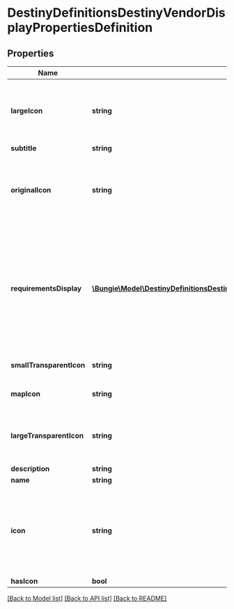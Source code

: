 # DestinyDefinitionsDestinyVendorDisplayPropertiesDefinition

## Properties
Name | Type | Description | Notes
------------ | ------------- | ------------- | -------------
**largeIcon** | **string** | I regret calling this a \&quot;large icon\&quot;. It&#39;s more like a medium-sized image with a picture of the vendor&#39;s mug on it, trying their best to look cool. Not what one would call an icon. | [optional] 
**subtitle** | **string** |  | [optional] 
**originalIcon** | **string** | If we replaced the icon with something more glitzy, this is the original icon that the vendor had according to the game&#39;s content. It may be more lame and/or have less razzle-dazzle. But who am I to tell you which icon to use. | [optional] 
**requirementsDisplay** | [**\Bungie\Model\DestinyDefinitionsDestinyVendorRequirementDisplayEntryDefinition[]**](DestinyDefinitionsDestinyVendorRequirementDisplayEntryDefinition.md) | Vendors, in addition to expected display property data, may also show some \&quot;common requirements\&quot; as statically defined definition data. This might be when a vendor accepts a single type of currency, or when the currency is unique to the vendor and the designers wanted to show that currency when you interact with the vendor. | [optional] 
**smallTransparentIcon** | **string** | This is the icon used in parts of the game UI such as the vendor&#39;s waypoint. | [optional] 
**mapIcon** | **string** | This is the icon used in the map overview, when the vendor is located on the map. | [optional] 
**largeTransparentIcon** | **string** | This is apparently the \&quot;Watermark\&quot;. I am not certain offhand where this is actually used in the Game UI, but some people may find it useful. | [optional] 
**description** | **string** |  | [optional] 
**name** | **string** |  | [optional] 
**icon** | **string** | Note that \&quot;icon\&quot; is sometimes misleading, and should be interpreted in the context of the entity. For instance, in Destiny 1 the DestinyRecordBookDefinition&#39;s icon was a big picture of a book.  But usually, it will be a small square image that you can use as... well, an icon. | [optional] 
**hasIcon** | **bool** |  | [optional] 

[[Back to Model list]](../README.md#documentation-for-models) [[Back to API list]](../README.md#documentation-for-api-endpoints) [[Back to README]](../README.md)


